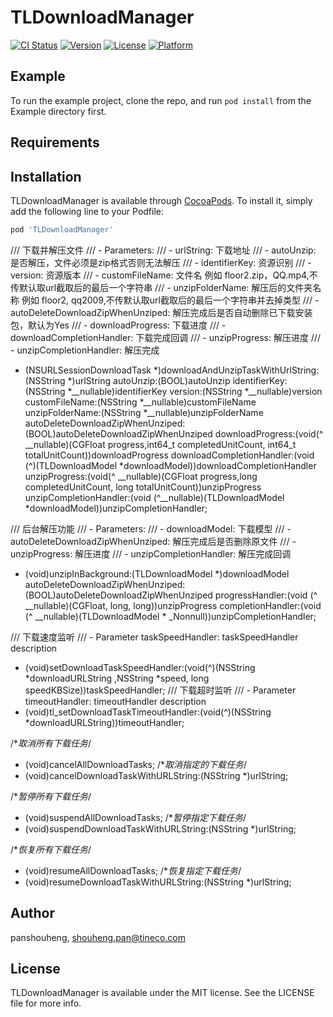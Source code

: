 # TLDownloadManager

[![CI Status](https://img.shields.io/travis/panshouheng/TLDownloadManager.svg?style=flat)](https://travis-ci.org/panshouheng/TLDownloadManager)
[![Version](https://img.shields.io/cocoapods/v/TLDownloadManager.svg?style=flat)](https://cocoapods.org/pods/TLDownloadManager)
[![License](https://img.shields.io/cocoapods/l/TLDownloadManager.svg?style=flat)](https://cocoapods.org/pods/TLDownloadManager)
[![Platform](https://img.shields.io/cocoapods/p/TLDownloadManager.svg?style=flat)](https://cocoapods.org/pods/TLDownloadManager)

## Example

To run the example project, clone the repo, and run `pod install` from the Example directory first.

## Requirements

## Installation

TLDownloadManager is available through [CocoaPods](https://cocoapods.org). To install
it, simply add the following line to your Podfile:

```ruby
pod 'TLDownloadManager'
```
/// 下载并解压文件
/// - Parameters:
///   - urlString: 下载地址
///   - autoUnzip: 是否解压，文件必须是zip格式否则无法解压
///   - identifierKey: 资源识别
///   - version: 资源版本
///   - customFileName: 文件名 例如 floor2.zip，QQ.mp4,不传默认取url截取后的最后一个字符串
///   - unzipFolderName: 解压后的文件夹名称 例如 floor2, qq2009,不传默认取url截取后的最后一个字符串并去掉类型
///   - autoDeleteDownloadZipWhenUnziped: 解压完成后是否自动删除已下载安装包，默认为Yes
///   - downloadProgress: 下载进度
///   - downloadCompletionHandler: 下载完成回调
///   - unzipProgress: 解压进度
///   - unzipCompletionHandler: 解压完成
- (NSURLSessionDownloadTask *)downloadAndUnzipTaskWithUrlString:(NSString *)urlString
                                                      autoUnzip:(BOOL)autoUnzip
                                                  identifierKey:(NSString *__nullable)identifierKey
                                                        version:(NSString *__nullable)version
                                                 customFileName:(NSString *__nullable)customFileName
                                                unzipFolderName:(NSString *__nullable)unzipFolderName
                               autoDeleteDownloadZipWhenUnziped:(BOOL)autoDeleteDownloadZipWhenUnziped
                                               downloadProgress:(void(^ __nullable)(CGFloat progress,int64_t completedUnitCount, int64_t totalUnitCount))downloadProgress
                                      downloadCompletionHandler:(void (^)(TLDownloadModel *downloadModel))downloadCompletionHandler
                                                  unzipProgress:(void(^ __nullable)(CGFloat progress,long completedUnitCount, long totalUnitCount))unzipProgress
                                         unzipCompletionHandler:(void (^__nullable)(TLDownloadModel *downloadModel))unzipCompletionHandler;


/// 后台解压功能
/// - Parameters:
///   - downloadModel: 下载模型
///   - autoDeleteDownloadZipWhenUnziped: 解压完成后是否删除原文件
///   - unzipProgress: 解压进度
///   - unzipCompletionHandler: 解压完成回调
- (void)unzipInBackground:(TLDownloadModel *)downloadModel
autoDeleteDownloadZipWhenUnziped:(BOOL)autoDeleteDownloadZipWhenUnziped
          progressHandler:(void (^ __nullable)(CGFloat, long, long))unzipProgress
        completionHandler:(void (^ __nullable)(TLDownloadModel * _Nonnull))unzipCompletionHandler;

/// 下载速度监听
/// - Parameter taskSpeedHandler: taskSpeedHandler description
- (void)setDownloadTaskSpeedHandler:(void(^)(NSString *downloadURLString ,NSString *speed, long speedKBSize))taskSpeedHandler;
/// 下载超时监听
/// - Parameter timeoutHandler: timeoutHandler description
- (void)tl_setDownloadTaskTimeoutHandler:(void(^)(NSString *downloadURLString))timeoutHandler;

/**取消所有下载任务*/
- (void)cancelAllDownloadTasks;
/**取消指定的下载任务*/
- (void)cancelDownloadTaskWithURLString:(NSString *)urlString;

/**暂停所有下载任务*/
- (void)suspendAllDownloadTasks;
/**暂停指定下载任务*/
- (void)suspendDownloadTaskWithURLString:(NSString *)urlString;

/**恢复所有下载任务*/
- (void)resumeAllDownloadTasks;
/**恢复指定下载任务*/
- (void)resumeDownloadTaskWithURLString:(NSString *)urlString;

## Author

panshouheng, shouheng.pan@tineco.com

## License

TLDownloadManager is available under the MIT license. See the LICENSE file for more info.

